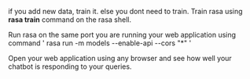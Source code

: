 
if you add new data, train it. else you dont need to train.
Train rasa using **rasa train** command on the rasa shell.


Run rasa on the same port you are running your web application using command ' rasa run -m models --enable-api --cors "*" '

Open your web application using any browser and see how well your chatbot is responding to your queries.
